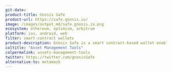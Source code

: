 ```yaml
---
git-date:
product-title: Gnosis Safe
product-url: https://safe.gnosis.io/
image: /images/output_md/safe.gnosis.io.png
ecosystem: ethereum, optimism, arbitrum
platform: ios, android, web
filter: smart-contract wallets
product-description: Gnosis Safe is a smart contract-based wallet enables users to manage their funds and interact with decentralized applications on Ethereum. [Interview with the Gnosis Safe Team](/gnosis-safe).
coltitle: "Asset Management Tools"
colpermalink: assets-management-tools
twitter: https://twitter.com/gnosisSafe
alternative-to: metamask
---
```

